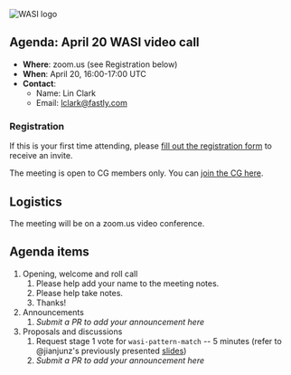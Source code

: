 ![WASI logo](https://raw.githubusercontent.com/WebAssembly/WASI/main/WASI.png)

## Agenda: April 20 WASI video call

- **Where**: zoom.us (see Registration below)
- **When**: April 20, 16:00-17:00 UTC
- **Contact**:
  - Name: Lin Clark
  - Email: lclark@fastly.com

### Registration

If this is your first time attending, please [fill out the registration form](https://docs.google.com/forms/d/e/1FAIpQLSdpO6Lp2L_dZ2_oiDgzjKx7pb7s2YYHjeSIyfHWZZGSKoZKWQ/viewform?usp=sf_link) to receive an invite.

The meeting is open to CG members only. You can [join the CG here](https://www.w3.org/community/webassembly/).

## Logistics

The meeting will be on a zoom.us video conference.

## Agenda items

1. Opening, welcome and roll call
    1. Please help add your name to the meeting notes.
    1. Please help take notes.
    1. Thanks!
1. Announcements
    1. _Submit a PR to add your announcement here_
1. Proposals and discussions
    1. Request stage 1 vote for `wasi-pattern-match` -- 5 minutes (refer to @jianjunz's previously
       presented [slides](presentations/2023-03-23-wasi-pattern-match.pdf))
    1. _Submit a PR to add your announcement here_

